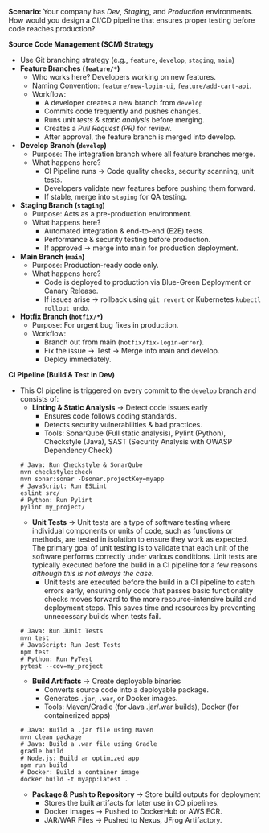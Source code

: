**Scenario:** Your company has *Dev*, *Staging*, and *Production* environments. How would you design a CI/CD pipeline that ensures proper testing before code reaches production?

**Source Code Management (SCM) Strategy**
- Use Git branching strategy (e.g., `feature`, `develop`, `staging`, `main`)
- **Feature Branches (`feature/*`)**
  - Who works here? Developers working on new features.
  - Naming Convention: `feature/new-login-ui`, `feature/add-cart-api`.
  - Workflow:
    - A developer creates a new branch from `develop`
    - Commits code frequently and pushes changes.
    - Runs unit *tests & static analysis* before merging.
    - Creates a *Pull Request (PR)* for review.
    - After approval, the feature branch is merged into develop.
- **Develop Branch (`develop`)**
  - Purpose: The integration branch where all feature branches merge.
  - What happens here?
    - CI Pipeline runs → Code quality checks, security scanning, unit tests.
    - Developers validate new features before pushing them forward.
    - If stable, merge into `staging` for QA testing.
- **Staging Branch (`staging`)**
  - Purpose: Acts as a pre-production environment.
  - What happens here?
    - Automated integration & end-to-end (E2E) tests.
    - Performance & security testing before production.
    - If approved → merge into main for production deployment.
- **Main Branch (`main`)**
  - Purpose: Production-ready code only.
  - What happens here?
    - Code is deployed to production via Blue-Green Deployment or Canary Release.
    - If issues arise → rollback using `git revert` or Kubernetes `kubectl rollout undo`.
- **Hotfix Branch (`hotfix/*`)**
  - Purpose: For urgent bug fixes in production.
  - Workflow:
    - Branch out from main (`hotfix/fix-login-error`).
    - Fix the issue → Test → Merge into main and develop.
    - Deploy immediately.

**CI Pipeline (Build & Test in Dev)**
- This CI pipeline is triggered on every commit to the `develop` branch and consists of:
  - **Linting & Static Analysis** → Detect code issues early
    - Ensures code follows coding standards.
    - Detects security vulnerabilities & bad practices.
    - Tools: SonarQube (Full static analysis), Pylint (Python), Checkstyle (Java), SAST (Security Analysis with OWASP Dependency Check)
  ```
  # Java: Run Checkstyle & SonarQube
  mvn checkstyle:check
  mvn sonar:sonar -Dsonar.projectKey=myapp
  # JavaScript: Run ESLint
  eslint src/
  # Python: Run Pylint
  pylint my_project/
  ```
  - **Unit Tests** → Unit tests are a type of software testing where individual components or units of code, such as functions or methods, are tested in isolation to ensure they work as expected. The primary goal of unit testing is to validate that each unit of the software performs correctly under various conditions. Unit tests are typically executed before the build in a CI pipeline for a few reasons *although this is not always the case*.
    - Unit tests are executed before the build in a CI pipeline to catch errors early, ensuring only code that passes basic functionality checks moves forward to the more resource-intensive build and deployment steps. This saves time and resources by preventing unnecessary builds when tests fail.
  ```
  # Java: Run JUnit Tests
  mvn test
  # JavaScript: Run Jest Tests
  npm test
  # Python: Run PyTest
  pytest --cov=my_project
  ```
  - **Build Artifacts** → Create deployable binaries
    - Converts source code into a deployable package.
    - Generates `.jar`, `.war`, or Docker images.
    - Tools: Maven/Gradle (for Java .jar/.war builds), Docker (for containerized apps)
  ```
  # Java: Build a .jar file using Maven
  mvn clean package
  # Java: Build a .war file using Gradle
  gradle build
  # Node.js: Build an optimized app
  npm run build
  # Docker: Build a container image
  docker build -t myapp:latest .
  ```
  - **Package & Push to Repository** → Store build outputs for deployment
    - Stores the built artifacts for later use in CD pipelines.
    - Docker Images → Pushed to DockerHub or AWS ECR.
    - JAR/WAR Files → Pushed to Nexus, JFrog Artifactory.
